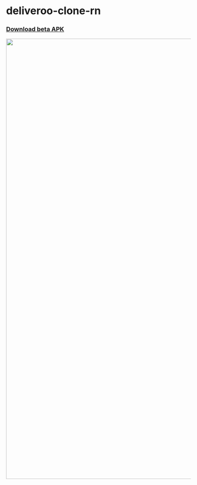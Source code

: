 # deliveroo-clone-rn

### [Download beta APK](https://drive.google.com/file/d/18hx0UIQ_rG5-bmszpJ2yssegB7hajGSP/view?usp=share_link)
<img src="https://sid86-dashboard.s3-ap-south-1.amazonaws.com/project-ss/7ZmVJKcYEzwadFMbxRz7VB.png" width="1200" />

